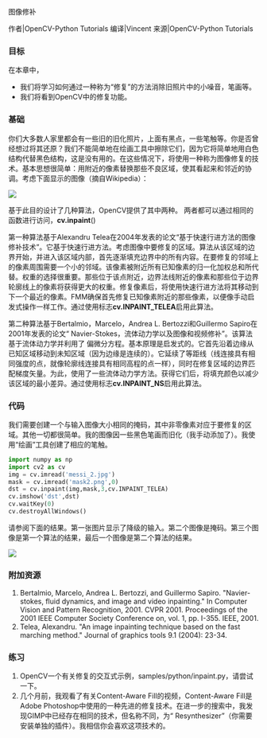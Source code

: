 图像修补

作者|OpenCV-Python Tutorials 
编译|Vincent
来源|OpenCV-Python Tutorials 

### 目标
在本章中，
- 我们将学习如何通过一种称为“修复”的方法消除旧照片中的小噪音，笔画等。
- 我们将看到OpenCV中的修复功能。

### 基础
你们大多数人家里都会有一些旧的旧化照片，上面有黑点，一些笔触等。你是否曾经想过将其还原？我们不能简单地在绘画工具中擦除它们，因为它将简单地用白色结构代替黑色结构，这是没有用的。在这些情况下，将使用一种称为图像修复的技术。基本思想很简单：用附近的像素替换那些不良区域，使其看起来和邻近的协调。考虑下面显示的图像（摘自Wikipedia）：

![](http://qiniu.aihubs.net/inpaint_basics.jpg)

基于此目的设计了几种算法，OpenCV提供了其中两种。
两者都可以通过相同的函数进行访问，**cv.inpaint**()

第一种算法基于Alexandru Telea在2004年发表的论文“基于快速行进方法的图像修补技术”。它基于快速行进方法。考虑图像中要修复的区域。算法从该区域的边界开始，并进入该区域内部，首先逐渐填充边界中的所有内容。在要修复的邻域上的像素周围需要一个小的邻域。该像素被附近所有已知像素的归一化加权总和所代替。权重的选择很重要。那些位于该点附近，边界法线附近的像素和那些位于边界轮廓线上的像素将获得更大的权重。修复像素后，将使用快速行进方法将其移动到下一个最近的像素。FMM确保首先修复已知像素附近的那些像素，以便像手动启发式操作一样工作。通过使用标志**cv.INPAINT_TELEA**启用此算法。

第二种算法基于Bertalmio，Marcelo，Andrea L. Bertozzi和Guillermo Sapiro在2001年发表的论文“ Navier-Stokes，流体动力学以及图像和视频修补”。该算法基于流体动力学并利用了 偏微分方程。基本原理是启发式的。它首先沿着边缘从已知区域移动到未知区域（因为边缘是连续的）。它延续了等距线（线连接具有相同强度的点，就像轮廓线连接具有相同高程的点一样），同时在修复区域的边界匹配梯度矢量。为此，使用了一些流体动力学方法。获得它们后，将填充颜色以减少该区域的最小差异。通过使用标志**cv.INPAINT_NS**启用此算法。

### 代码
我们需要创建一个与输入图像大小相同的掩码，其中非零像素对应于要修复的区域。其他一切都很简单。我的图像因一些黑色笔画而旧化（我手动添加了）。我使用“绘画”工具创建了相应的笔触。

```python
import numpy as np
import cv2 as cv
img = cv.imread('messi_2.jpg')
mask = cv.imread('mask2.png',0)
dst = cv.inpaint(img,mask,3,cv.INPAINT_TELEA)
cv.imshow('dst',dst)
cv.waitKey(0)
cv.destroyAllWindows()
```

请参阅下面的结果。第一张图片显示了降级的输入。第二个图像是掩码。第三个图像是第一个算法的结果，最后一个图像是第二个算法的结果。
 
 ![](http://qiniu.aihubs.net/inpaint_result.jpg)

 ### 附加资源
1. Bertalmio, Marcelo, Andrea L. Bertozzi, and Guillermo Sapiro. "Navier-stokes, fluid dynamics, and image and video inpainting." In Computer Vision and Pattern Recognition, 2001. CVPR 2001. Proceedings of the 2001 IEEE Computer Society Conference on, vol. 1, pp. I-355. IEEE, 2001.
2. Telea, Alexandru. "An image inpainting technique based on the fast marching method." Journal of graphics tools 9.1 (2004): 23-34.

### 练习
1. OpenCV一个有关修复的交互式示例，samples/python/inpaint.py，请尝试一下。
2. 几个月前，我观看了有关Content-Aware Fill的视频，Content-Aware Fill是Adobe Photoshop中使用的一种先进的修复技术。在进一步的搜索中，我发现GIMP中已经存在相同的技术，但名称不同，为“ Resynthesizer”（你需要安装单独的插件）。我相信你会喜欢这项技术的。
